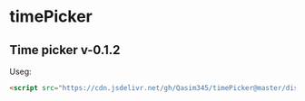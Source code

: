 # timePicker 
## Time picker v-0.1.2

Useg:
```html
<script src="https://cdn.jsdelivr.net/gh/Qasim345/timePicker@master/dist/time-picker.min.js"></script>
